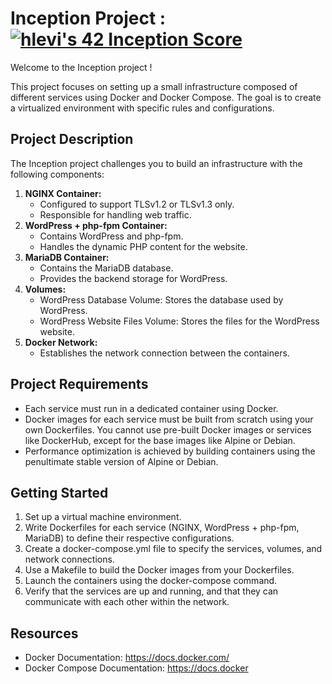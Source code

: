 <!DOCTYPE html>
<html>
<body>
  <h1>Inception Project : <a href="https://github.com/JaeSeoKim/badge42"><img src="https://badge42.vercel.app/api/v2/cljbd5ceo007308mltneinai5/project/3054937" alt="hlevi's 42 Inception Score" /></a></h1>
  <p>Welcome to the Inception project !</p>
  <p>This project focuses on setting up a small infrastructure composed of different services using Docker and Docker Compose. 
    The goal is to create a virtualized environment with specific rules and configurations.</p>
  
  <h2>Project Description</h2>
  <p>The Inception project challenges you to build an infrastructure with the following components:</p>
  <ol>
    <li>
      <strong>NGINX Container:</strong>
      <ul>
        <li>Configured to support TLSv1.2 or TLSv1.3 only.</li>
        <li>Responsible for handling web traffic.</li>
      </ul>
    </li>
    <li>
      <strong>WordPress + php-fpm Container:</strong>
      <ul>
        <li>Contains WordPress and php-fpm.</li>
        <li>Handles the dynamic PHP content for the website.</li>
      </ul>
    </li>
    <li>
      <strong>MariaDB Container:</strong>
      <ul>
        <li>Contains the MariaDB database.</li>
        <li>Provides the backend storage for WordPress.</li>
      </ul>
    </li>
    <li>
      <strong>Volumes:</strong>
      <ul>
        <li>WordPress Database Volume: Stores the database used by WordPress.</li>
        <li>WordPress Website Files Volume: Stores the files for the WordPress website.</li>
      </ul>
    </li>
    <li>
      <strong>Docker Network:</strong>
      <ul>
        <li>Establishes the network connection between the containers.</li>
      </ul>
    </li>
  </ol>

  <h2>Project Requirements</h2>
  <ul>
    <li>Each service must run in a dedicated container using Docker.</li>
    <li>Docker images for each service must be built from scratch using your own Dockerfiles. You cannot use pre-built Docker images or services like DockerHub, except for the base images like Alpine or Debian.</li>
    <li>Performance optimization is achieved by building containers using the penultimate stable version of Alpine or Debian.</li>
  </ul>

  <h2>Getting Started</h2>
  <ol>
    <li>Set up a virtual machine environment.</li>
    <li>Write Dockerfiles for each service (NGINX, WordPress + php-fpm, MariaDB) to define their respective configurations.</li>
    <li>Create a docker-compose.yml file to specify the services, volumes, and network connections.</li>
    <li>Use a Makefile to build the Docker images from your Dockerfiles.</li>
    <li>Launch the containers using the docker-compose command.</li>
    <li>Verify that the services are up and running, and that they can communicate with each other within the network.</li>
  </ol>

  <h2>Resources</h2>
  <ul>
    <li>Docker Documentation: <a href="https://docs.docker.com/">https://docs.docker.com/</a></li>
    <li>Docker Compose Documentation: <a href="https://docs.docker.com/compose/">https://docs.docker

</body>
</html>
